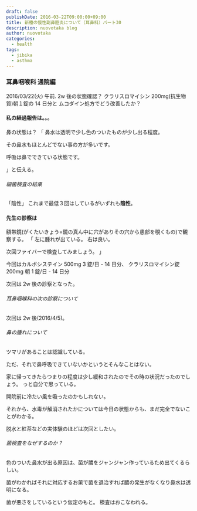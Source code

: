 ```yaml
---
draft: false
publishDate: 2016-03-22T09:00:00+09:00
title: 新種の慢性副鼻腔炎について（耳鼻科）パート30
description: nuovotaka blog
author: nuovotaka
categories:
  - health
tags:
  - jibika
  - asthma
---
```


### 耳鼻咽喉科 通院編

2016/03/22(火) 午前.
2w 後の状態確認？
クラリスロマイシン 200mg(抗生物質)朝１錠の 14 日分と
ムコダイン処方でどう改善したか？

#### 私の経過報告は。。。

鼻の状態は？
「
鼻水は透明で少し色のついたものが少し出る程度。

その鼻水もほとんどでない事の方が多いです。

呼吸は鼻でできている状態です。

」と伝える。

###### 細菌検査の結果

「陰性」
これまで最低３回はしているがいずれも**陰性**。

#### 先生の診察は

額帯鏡(がくたいきょう=鏡の真ん中に穴がありその穴から患部を覗くもの)で観察する。
「
左に腫れが出ている。
右は良い。

次回ファイバーで検査してみましょう。
」

今回はカルボシステイン 500mg 3 錠/日 - 14 日分、
クラリスロマイシン錠 200mg 朝 1 錠/日 - 14 日分

次回は 2w 後の診察となった。

###### 耳鼻咽喉科の次の診察について

次回は 2w 後(2016/4/5)。

###### 鼻の腫れについて

ツマリがあることは認識している。

ただ、それで鼻呼吸できていないかというとそんなことはない。

家に帰ってきたらつまりの程度は少し緩和されたのでその時の状況だったのでしょう。
っと自分で思っている。

開院前に冷たい風を吸ったのかもしれない。

それから、水毒が解消されたかについては今日の状態からも、まだ完全でないことがわかる。

脱水と紅茶などの実体験のほどは次回としたい。

###### 菌検査をなぜするのか？

色のついた鼻水が出る原因は、菌が膿をジャンジャン作っているため出てくるらしい。

菌がわかればそれに対応するお薬で菌を退治すれば膿の発生がなくなり鼻水は透明になる。

菌が悪さをしているという仮定のもと。
検査はおこなわれる。
